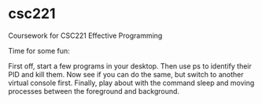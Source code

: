 # csc221
Coursework for CSC221 Effective Programming

Time for some fun:

First off, start a few programs in your desktop. Then use ps to identify their PID and kill them.
Now see if you can do the same, but switch to another virtual console first.
Finally, play about with the command sleep and moving processes between the foreground and background.
